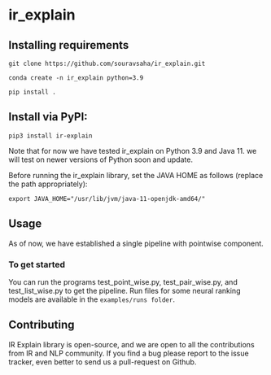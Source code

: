 # ir_explain

## Installing requirements

```
git clone https://github.com/souravsaha/ir_explain.git
```
```
conda create -n ir_explain python=3.9
```
```
pip install .
```
## Install via PyPI:

```
pip3 install ir-explain
```

Note that for now we have tested ir_explain on Python 3.9 and Java 11. we will test on newer versions of Python soon and update.

Before running the ir_explain library, set the JAVA HOME as follows (replace the path appropriately):
```
export JAVA_HOME="/usr/lib/jvm/java-11-openjdk-amd64/"
```

## Usage

As of now, we have established a single pipeline with pointwise component. 

### To get started 

You can run the programs test_point_wise.py, test_pair_wise.py, and test_list_wise.py to get the pipeline. Run files for some neural ranking models are available in the `examples/runs folder`. 

## Contributing

IR Explain library is open-source, and we are open to all the contributions from IR and NLP community. If you find a bug please report to the issue tracker, even better to send us a pull-request on Github. 